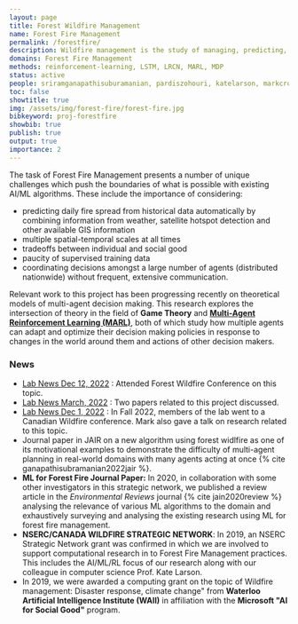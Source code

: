 ```yaml
---
layout: page
title: Forest Wildfire Management 
name: Forest Fire Management
permalink: /forestfire/
description: Wildfire management is the study of managing, predicting, and mitigating risk of forest wildfires.
domains: Forest Fire Management
methods: reinforcement-learning, LSTM, LRCN, MARL, MDP
status: active
people: sriramganapathisuburamanian, pardiszohouri, katelarson, markcrowley
toc: false
showtitle: true
img: /assets/img/forest-fire/forest-fire.jpg
bibkeyword: proj-forestfire
showbib: true
publish: true
output: true
importance: 2
---
```


The task of Forest Fire Management presents a number of unique challenges which push the boundaries of what is possible with existing AI/ML algorithms. These include the importance of considering:
- predicting daily fire spread from historical data automatically by combining information from weather, satellite hotspot detection and other available GIS information
- multiple spatial-temporal scales at all times
- tradeoffs between individual and social good
- paucity of supervised training data
- coordinating decisions amongst a large number of agents (distributed nationwide) without frequent, extensive communication.

Relevant work to this project has been progressing recently on theoretical models of multi-agent decision making. 
This research explores the intersection of theory in the field of **Game Theory** and **[Multi-Agent Reinforcement Learning (MARL)](/marl/)**, both of which study how multiple agents can adapt and optimize their decision making policies in response to changes in the world around them and actions of other decision makers.  



### News

- [Lab News Dec 12, 2022](/news/2022-12-20-LabNews]) : Attended Forest Wildfire Conference on this topic.
- [Lab News March, 2022](/news/2022-03-07-LabNews/) : Two papers related to this project discussed.
- [Lab News Dec 1, 2022](/news/2022-12-20-LabNews/) : In Fall 2022, members of the lab went to a Canadian Wildfire conference. Mark also gave a talk on research related to this topic.
- Journal paper in JAIR on a new algorithm using forest widlfire as one of its motivational examples to demonstrate the difficulty of multi-agent planning in real-world domains with many agents acting at once {% cite ganapathisubramanian2022jair %}.
- **ML for Forest Fire Journal Paper:** In 2020, in collaboration with some other investigators in this strategic network, we published a review article in the *Environmental Reviews* journal {% cite jain2020review %} analysing the relevance of various ML algorithms to the domain and exhaustively surveying and analysing the existing research using ML for forest fire management.
- **NSERC/CANADA WILDFIRE STRATEGIC NETWORK**: In 2019, an NSERC Strategic Network grant was confirmed in which we are involved to support computational research in to Forest Fire Management practices. This includes the AI/ML/RL focus of our research along with our colleague in computer science Prof. Kate Larson.
- In 2019, we were awarded a computing grant on the topic of 
Wildfire management: Disaster response, climate change" from **Waterloo Artificial Intelligence Institute (WAII)** in affiliation with the **Microsoft "AI for Social Good"** program.



